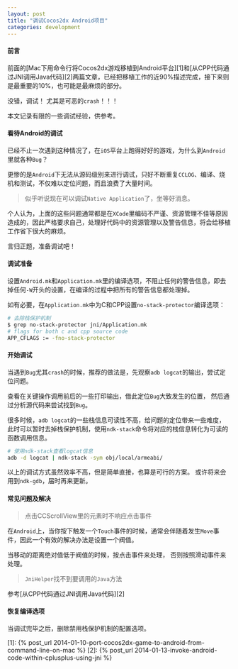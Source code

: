 ```yaml
---
layout: post
title: "调试Cocos2dx Android项目"
categories: development
---
```


#### 前言
前面的[Mac下用命令行将Cocos2dx游戏移植到Android平台][1]和[从CPP代码通过JNI调用Java代码][2]两篇文章，已经把移植工作的近90%描述完成，接下来则是最重要的10%，也可能是最麻烦的部分。

没错，调试！ 尤其是可恶的`crash`！！！

本文记录有限的一些调试经验，供参考。

#### 看待Android的调试
已经不止一次遇到这种情况了，在`iOS`平台上跑得好好的游戏，为什么到`Android`里就各种`Bug`？

更惨的是`Android`下无法从源码级别来进行调试，只好不断重复`CCLOG`、编译、烧机和测试，不仅难以定位问题，而且浪费了大量时间。

> 似乎听说现在可以调试`Native Application`了，坐等好消息。

个人认为，上面的这些问题通常都是在`XCode`里编码不严谨、资源管理不佳等原因造成的，因此严格要求自己，处理好代码中的资源管理以及警告信息，将会给移植工作省下很大的麻烦。

言归正题，准备调试吧！

#### 调试准备
设置`Android.mk`和`Application.mk`里的编译选项，不阻止任何的警告信息，即去掉任何`-W`开头的设置，在编译的过程中把所有的警告信息都处理掉。

如有必要，在`Application.mk`中为C和CPP设置`no-stack-protector`编译选项：

``` bash
# 去除栈保护机制
$ grep no-stack-protector jni/Application.mk
# flags for both c and cpp source code
APP_CFLAGS := -fno-stack-protector
```

#### 开始调试
当遇到`Bug`尤其`crash`的时候，推荐的做法是，先观察`adb logcat`的输出，尝试定位问题。

查看在关键操作调用前后的一些打印输出，借此定位`Bug`大致发生的位置， 然后通过分析源代码来尝试找到`Bug`。

很多时候，`adb logcat`的一些栈信息可读性不高，给问题的定位带来一些难度， 此时可以暂时去掉栈保护机制，使用`ndk-stack`命令将对应的栈信息转化为可读的函数调用信息。

``` bash
# 使用ndk-stack查看logcat信息
adb -d logcat | ndk-stack -sym obj/local/armeabi/
```

以上的调试方式虽然效率不高，但是简单直接，也算是可行的方案。 或许将来会用到`ndk-gdb`，届时再来更新。

#### 常见问题及解决

> 点击CCScrollView里的元素时不响应点击事件

在`Android`上，当你按下触发一个`Touch`事件的时候，通常会伴随着发生`Move`事件，因此一个有效的解决办法是设置一个阀值。

当移动的距离绝对值低于阀值的时候，按点击事件来处理， 否则按照滑动事件来处理。

> `JniHelper`找不到要调用的`Java`方法

参考[从CPP代码通过JNI调用Java代码][2]


#### 恢复编译选项
当调试完毕之后，删除禁用栈保护机制的配置选项。

[1]: {% post_url 2014-01-10-port-cocos2dx-game-to-android-from-command-line-on-mac %}
[2]: {% post_url 2014-01-13-invoke-android-code-within-cplusplus-using-jni %}

